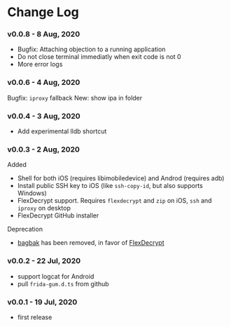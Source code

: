 # Change Log

### v0.0.8 - 8 Aug, 2020

* Bugfix: Attaching objection to a running application
* Do not close terminal immediatly when exit code is not 0
* More error logs

### v0.0.6 - 4 Aug, 2020

Bugfix: `iproxy` fallback
New: show ipa in folder

### v0.0.4 - 3 Aug, 2020

* Add experimental lldb shortcut

### v0.0.3 - 2 Aug, 2020

Added

* Shell for both iOS (requires libimobiledevice) and Androd (requires adb)
* Install public SSH key to iOS (like `ssh-copy-id`, but also supports Windows)
* FlexDecrypt support. Requires `flexdecrypt` and `zip` on iOS, `ssh` and `iproxy` on desktop
* FlexDecrypt GitHub installer

Deprecation

* [bagbak](https://github.com/ChiChou/bagbak) has been removed, in favor of [FlexDecrypt](https://github.com/JohnCoates/flexdecrypt)

### v0.0.2 - 22 Jul, 2020

* support logcat for Android
* pull `frida-gum.d.ts` from github

### v0.0.1 - 19 Jul, 2020

* first release